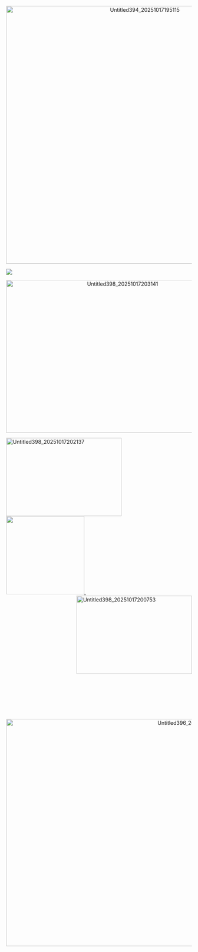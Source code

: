 <p align="center"><img width="737" height="699" alt="Untitled394_20251017195115" src="https://github.com/user-attachments/assets/4d00877c-c42b-4327-9847-09bab2c0bf46">
  </p>
  <img src="https://komarev.com/ghpvc/?username=THEBASILICA-username&color=111111&style=square&label=THE+AMOUNT+OF+YA+FRIGGIN'+DIMWITS+&abreviated=true"><p align="center">
      <a href=https://pronouns.cc/@BASILICA>
    <img width="616" height="414" alt="Untitled398_20251017203141" src="https://github.com/user-attachments/assets/f780d7bf-77ab-419e-b15d-801f912a79d3" />
  </p>
      </a>
      <a href=https://rentry.co/BASILIA>
<img align="left" width="313" height="212" alt="Untitled398_20251017202137" src="https://github.com/user-attachments/assets/e0a7a92b-7d91-4c4b-8753-15af53212cf7" />
  </a>
 <a href="scout-tf2-scout"><img width="212" height="212" src="https://github.com/user-attachments/assets/26326690-994d-4d1e-83df-290666bcd4f7"/>
 </a>
 ㅤㅤㅤㅤㅤㅤㅤ
    <a href=https://r7.whiteboardfox.com/gallery/@ROSS0CADERE>
<img align="right" width="313" height="212" alt="Untitled398_20251017200753" src="https://github.com/user-attachments/assets/6bab6e95-8c88-4ae5-928c-022a84ab6e5c" />
    </a>
 ㅤㅤㅤㅤㅤㅤㅤ
    ㅤㅤㅤㅤㅤㅤㅤㅤㅤㅤㅤㅤㅤㅤㅤㅤㅤㅤㅤㅤㅤ
    ㅤㅤㅤㅤㅤㅤㅤㅤㅤㅤㅤㅤㅤㅤㅤㅤㅤㅤㅤㅤㅤㅤㅤㅤㅤㅤㅤㅤ
    ㅤㅤㅤㅤㅤㅤㅤㅤㅤㅤㅤㅤㅤㅤㅤㅤㅤㅤㅤㅤㅤㅤㅤㅤㅤㅤㅤㅤㅤㅤㅤㅤㅤㅤㅤ
    ㅤㅤㅤㅤㅤㅤㅤㅤㅤㅤㅤㅤㅤㅤㅤㅤㅤㅤㅤㅤㅤㅤㅤㅤㅤㅤㅤㅤㅤㅤㅤㅤㅤㅤㅤㅤㅤㅤㅤㅤㅤㅤㅤㅤㅤㅤㅤㅤㅤㅤㅤㅤㅤㅤㅤㅤ
    ㅤㅤㅤㅤㅤㅤㅤㅤㅤㅤㅤㅤㅤㅤㅤㅤㅤㅤㅤㅤㅤㅤㅤㅤㅤㅤㅤㅤ
    ㅤㅤㅤㅤㅤㅤㅤㅤㅤㅤㅤㅤㅤㅤㅤㅤㅤㅤㅤㅤㅤㅤㅤㅤㅤㅤㅤㅤㅤㅤㅤㅤㅤㅤㅤㅤㅤㅤㅤㅤㅤㅤㅤㅤㅤㅤㅤㅤㅤㅤㅤㅤㅤㅤㅤㅤㅤㅤㅤㅤㅤㅤㅤㅤㅤㅤㅤㅤㅤㅤ
    ㅤㅤㅤㅤㅤㅤㅤㅤㅤㅤㅤㅤㅤㅤㅤㅤㅤㅤㅤㅤㅤㅤㅤㅤㅤㅤㅤㅤㅤㅤㅤㅤㅤㅤㅤㅤㅤㅤㅤㅤㅤㅤㅤㅤㅤㅤㅤㅤㅤㅤㅤㅤㅤㅤㅤㅤㅤㅤㅤㅤㅤㅤㅤㅤㅤㅤㅤㅤㅤㅤㅤㅤㅤㅤㅤㅤㅤㅤㅤㅤㅤㅤㅤㅤㅤㅤㅤㅤㅤㅤㅤ
 <p align="center">
  <img width="1000" height="616" alt="Untitled396_20251017194728" src="https://github.com/user-attachments/assets/b5c32723-7554-4bd3-a667-42a0611d1d34" />
 </p>
